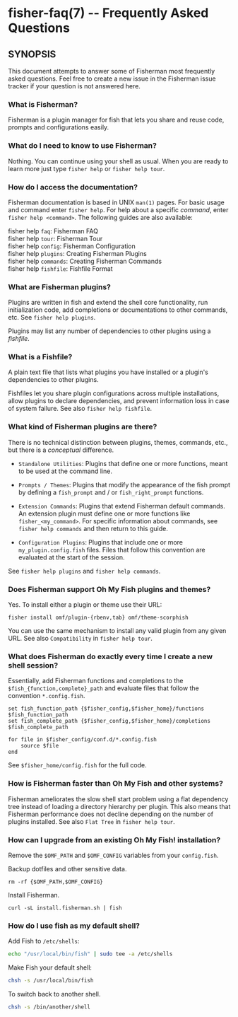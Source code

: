 fisher-faq(7) -- Frequently Asked Questions
===========================================

## SYNOPSIS

This document attempts to answer some of Fisherman most frequently asked questions. Feel free to create a new issue in the Fisherman issue tracker if your question is not answered here.

### What is Fisherman?

Fisherman is a plugin manager for fish that lets you share and reuse code, prompts and configurations easily.

### What do I need to know to use Fisherman?

Nothing. You can continue using your shell as usual. When you are ready to learn more just type `fisher help` or `fisher help tour`.

### How do I access the documentation?

Fisherman documentation is based in UNIX `man(1)` pages. For basic usage and command enter `fisher help`. For help about a specific *command*, enter `fisher help <command>`. The following guides are also available:

fisher help `faq`: Fisherman FAQ<br>
fisher help `tour`: Fisherman Tour<br>
fisher help `config`: Fisherman Configuration<br>
fisher help `plugins`: Creating Fisherman Plugins<br>
fisher help `commands`: Creating Fisherman Commands<br>
fisher help `fishfile`: Fishfile Format<br>

### What are Fisherman plugins?

Plugins are written in fish and extend the shell core functionality, run initialization code, add completions or documentations to other commands, etc. See `fisher help plugins`.

Plugins may list any number of dependencies to other plugins using a *fishfile*.

### What is a Fishfile?

A plain text file that lists what plugins you have installed or a plugin's dependencies to other plugins.

Fishfiles let you share plugin configurations across multiple installations, allow plugins to declare dependencies, and prevent information loss in case of system failure. See also `fisher help fishfile`.

### What kind of Fisherman plugins are there?

There is no technical distinction between plugins, themes, commands, etc., but there is a *conceptual* difference.

* `Standalone Utilities`: Plugins that define one or more functions, meant to be used at the command line.

* `Prompts / Themes`: Plugins that modify the appearance of the fish prompt by defining a `fish_prompt` and / or `fish_right_prompt` functions.

* `Extension Commands`: Plugins that extend Fisherman default commands. An extension plugin must define one or more functions like `fisher_<my_command>`. For specific information about commands, see `fisher help commands` and then return to this guide.

* `Configuration Plugins`: Plugins that include one or more `my_plugin.config.fish` files. Files that follow this convention are evaluated at the start of the session.

See `fisher help plugins` and `fisher help commands`.

### Does Fisherman support Oh My Fish plugins and themes?

Yes. To install either a plugin or theme use their URL:

```
fisher install omf/plugin-{rbenv,tab} omf/theme-scorphish
```

You can use the same mechanism to install any valid plugin from any given URL. See also `Compatibility` in `fisher help tour`.

### What does Fisherman do exactly every time I create a new shell session?

Essentially, add Fisherman functions and completions to the `$fish_{function,complete}_path` and evaluate files that follow the convention `*.config.fish`.

```fish
set fish_function_path {$fisher_config,$fisher_home}/functions $fish_function_path
set fish_complete_path {$fisher_config,$fisher_home}/completions $fish_complete_path

for file in $fisher_config/conf.d/*.config.fish
    source $file
end
```

See `$fisher_home/config.fish` for the full code.

### How is Fisherman faster than Oh My Fish and other systems?

Fisherman ameliorates the slow shell start problem using a flat dependency tree instead of loading a directory hierarchy per plugin. This also means that Fisherman performance does not decline depending on the number of plugins installed. See also `Flat Tree` in `fisher help tour`.

### How can I upgrade from an existing Oh My Fish! installation?

Remove the `$OMF_PATH` and `$OMF_CONFIG` variables from your `config.fish`.

Backup dotfiles and other sensitive data.

```fish
rm -rf {$OMF_PATH,$OMF_CONFIG}
```

Install Fisherman.

```
curl -sL install.fisherman.sh | fish
```

### How do I use fish as my default shell?

Add Fish to `/etc/shells`:

```sh
echo "/usr/local/bin/fish" | sudo tee -a /etc/shells
```

Make Fish your default shell:

```sh
chsh -s /usr/local/bin/fish
```

To switch back to another shell.

```sh
chsh -s /bin/another/shell
```
